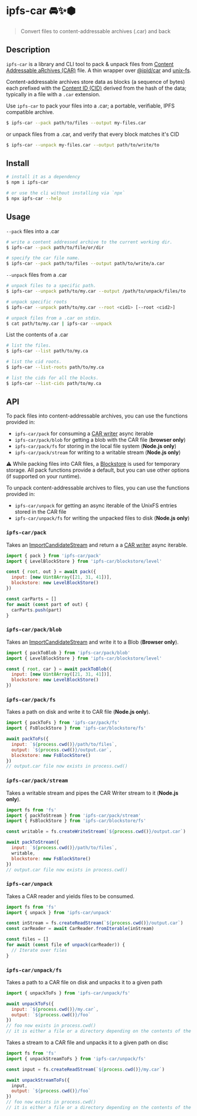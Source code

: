 # ipfs-car 🚘✨⬢

> Convert files to content-addressable archives (.car) and back

## Description

`ipfs-car` is a library and CLI tool to pack & unpack files from [Content Addressable aRchives (CAR)](https://github.com/ipld/specs/blob/master/block-layer/content-addressable-archives.md) file. A thin wrapper over [@ipld/car](https://github.com/ipld/js-car) and [unix-fs](https://github.com/ipfs/js-ipfs-unixfs).

Content-addressable archives store data as blocks (a sequence of bytes) each prefixed with the [Content ID (CID)](https://docs.ipfs.io/concepts/content-addressing/) derived from the hash of the data; typically in a file with a `.car` extension.

Use `ipfs-car` to pack your files into a .car; a portable, verifiable, IPFS compatible archive.

```sh
$ ipfs-car --pack path/to/files --output my-files.car
```

or unpack files from a .car, and verify that every block matches it's CID

```sh
$ ipfs-car --unpack my-files.car --output path/to/write/to
```

## Install

```sh
# install it as a dependency
$ npm i ipfs-car

# or use the cli without installing via `npx`
$ npx ipfs-car --help
```

## Usage

`--pack` files into a .car

```sh
# write a content addressed archive to the current working dir.
$ ipfs-car --pack path/to/file/or/dir

# specify the car file name.
$ ipfs-car --pack path/to/files --output path/to/write/a.car
```

`--unpack` files from a .car

```sh
# unpack files to a specific path.
$ ipfs-car --unpack path/to/my.car --output /path/to/unpack/files/to

# unpack specific roots
$ ipfs-car --unpack path/to/my.car --root <cid1> [--root <cid2>]

# unpack files from a .car on stdin.
$ cat path/to/my.car | ipfs-car --unpack
```

List the contents of a .car

```sh
# list the files.
$ ipfs-car --list path/to/my.ca

# list the cid roots.
$ ipfs-car --list-roots path/to/my.ca

# list the cids for all the blocks.
$ ipfs-car --list-cids path/to/my.ca
```

## API

To pack files into content-addressable archives, you can use the functions provided in:
- `ipfs-car/pack` for consuming a [CAR writer](https://github.com/ipld/js-car#carwriter) async iterable
- `ipfs-car/pack/blob` for getting a blob with the CAR file (**browser only**)
- `ipfs-car/pack/fs` for storing in the local file system (**Node.js only**)
- `ipfs-car/pack/stream` for writing to a writable stream (**Node.js only**)

⚠️ While packing files into CAR files, a [Blockstore](./src/blockstore) is used for temporary storage. All pack functions provide a default, but you can use other options (if supported on your runtime).

To unpack content-addressable archives to files, you can use the functions provided in:

- `ipfs-car/unpack` for getting an async iterable of the UnixFS entries stored in the CAR file
- `ipfs-car/unpack/fs` for writing the unpacked files to disk (**Node.js only**)

### `ipfs-car/pack`

Takes an [ImportCandidateStream](https://github.com/ipfs/js-ipfs/blob/master/packages/ipfs-core-types/src/utils.d.ts#L27) and return a a [CAR writer](https://github.com/ipld/js-car#carwriter) async iterable.

```js
import { pack } from 'ipfs-car/pack'
import { LevelBlockStore } from 'ipfs-car/blockstore/level'

const { root, out } = await pack({
  input: [new Uint8Array([21, 31, 41])],
  blockstore: new LevelBlockStore()
})

const carParts = []
for await (const part of out) {
  carParts.push(part)
}
```

### `ipfs-car/pack/blob`

Takes an [ImportCandidateStream](https://github.com/ipfs/js-ipfs/blob/master/packages/ipfs-core-types/src/utils.d.ts#L27) and write it to a Blob (**Browser only**).

```js
import { packToBlob } from 'ipfs-car/pack/blob'
import { LevelBlockStore } from 'ipfs-car/blockstore/level'

const { root, car } = await packToBlob({
  input: [new Uint8Array([21, 31, 41])],
  blockstore: new LevelBlockStore()
})
```

### `ipfs-car/pack/fs`

Takes a path on disk and write it to CAR file (**Node.js only**).

```js
import { packToFs } from 'ipfs-car/pack/fs'
import { FsBlockStore } from 'ipfs-car/blockstore/fs'

await packToFs({
  input: `${process.cwd()}/path/to/files`,
  output: `${process.cwd()}/output.car`,
  blockstore: new FsBlockStore()
})
// output.car file now exists in process.cwd()
```

### `ipfs-car/pack/stream`

Takes a writable stream and pipes the CAR Writer stream to it (**Node.js only**).

```js
import fs from 'fs'
import { packToStream } from 'ipfs-car/pack/stream'
import { FsBlockStore } from 'ipfs-car/blockstore/fs'

const writable = fs.createWriteStream(`${process.cwd()}/output.car`)

await packToStream({
  input: `${process.cwd()}/path/to/files`,
  writable,
  blockstore: new FsBlockStore()
})
// output.car file now exists in process.cwd()
```

### `ipfs-car/unpack`

Takes a CAR reader and yields files to be consumed.

```js
import fs from 'fs'
import { unpack } from 'ipfs-car/unpack'

const inStream = fs.createReadStream(`${process.cwd()}/output.car`)
const carReader = await CarReader.fromIterable(inStream)

const files = []
for await (const file of unpack(carReader)) {
  // Iterate over files
}
```

### `ipfs-car/unpack/fs`

Takes a path to a CAR file on disk and unpacks it to a given path

```js
import { unpackToFs } from 'ipfs-car/unpack/fs'

await unpackToFs({
  input: `${process.cwd()}/my.car`,
  output: `${process.cwd()}/foo`
})
// foo now exists in process.cwd()
// it is either a file or a directory depending on the contents of the .car
```

Takes a stream to a CAR file and unpacks it to a given path on disc

```js
import fs from 'fs'
import { unpackStreamToFs } from 'ipfs-car/unpack/fs'

const input = fs.createReadStream(`${process.cwd()}/my.car`)

await unpackStreamToFs({
  input,
  output: `${process.cwd()}/foo`
})
// foo now exists in process.cwd()
// it is either a file or a directory depending on the contents of the .car
```
